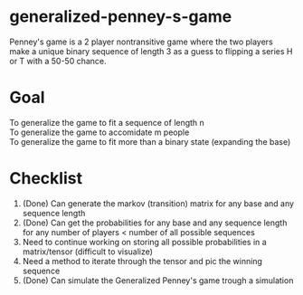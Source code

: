 # generalized-penney-s-game


Penney's game is a 2 player nontransitive game where the two players make a unique binary sequence of length 3 as a guess to flipping a series H or T with a 50-50 chance.


# Goal
To generalize the game to fit a sequence of length n  
To generalize the game to accomidate m people  
To generalize the game to fit more than a binary state (expanding the base)


# Checklist
1. (Done) Can generate the markov (transition) matrix for any base and any sequence length
2. (Done) Can get the probabilities for any base and any sequence length for any number of players < number of all possible sequences
3. Need to continue working on storing all possible probabilities in a matrix/tensor (difficult to visualize)
4. Need a method to iterate through the tensor and pic the winning sequence
5. (Done) Can simulate the Generalized Penney's game trough a simulation
